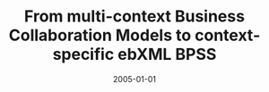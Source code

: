 ---
abstract: ''
authors:
- Birgit Hofreiter
- Christian Huemer
date: '2005-01-01'
featured: false
links:
- name: Publik
  url: https://publik.tuwien.ac.at/showentry.php?ID=203819&lang=1
publication_types:
- '0'
publishDate: '2005-01-01'
title: From multi-context Business Collaboration Models to context-specific ebXML
  BPSS
url_pdf: ''
---